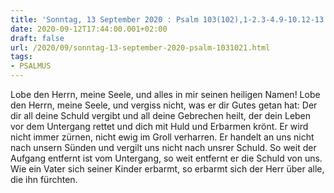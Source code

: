 ```yaml
---
title: 'Sonntag, 13 September 2020 : Psalm 103(102),1-2.3-4.9-10.12-13.'
date: 2020-09-12T17:44:00.001+02:00
draft: false
url: /2020/09/sonntag-13-september-2020-psalm-1031021.html
tags: 
- PSALMUS
---
```


Lobe den Herrn, meine Seele, und alles in mir seinen heiligen Namen! Lobe den Herrn, meine Seele, und vergiss nicht, was er dir Gutes getan hat: Der dir all deine Schuld vergibt und all deine Gebrechen heilt, der dein Leben vor dem Untergang rettet und dich mit Huld und Erbarmen krönt. Er wird nicht immer zürnen, nicht ewig im Groll verharren. Er handelt an uns nicht nach unsern Sünden und vergilt uns nicht nach unsrer Schuld. So weit der Aufgang entfernt ist vom Untergang, so weit entfernt er die Schuld von uns. Wie ein Vater sich seiner Kinder erbarmt, so erbarmt sich der Herr über alle, die ihn fürchten.